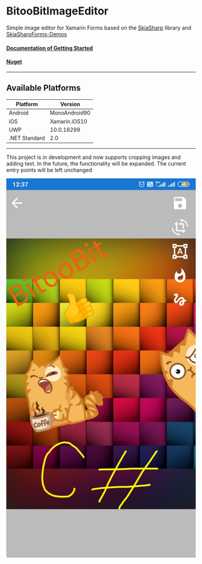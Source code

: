 # BitooBitImageEditor
Simple image editor for Xamarin Forms based on the [SkiaSharp](https://github.com/mono/SkiaSharp) library and [SkiaSharpForms-Demos](https://github.com/xamarin/xamarin-forms-samples/tree/master/SkiaSharpForms/Demos)

[<h4>Documentation of Getting Started</h4>](https://github.com/BitooBit/BitooBitImageEditor/wiki/Getting-Started)

[<h4>Nuget</h4>](https://www.nuget.org/packages/BitooBitImageEditor/)

<hr/>

 ## Available Platforms

| Platform | Version |
| --- | --- |
| Android | MonoAndroid90 |
| iOS | Xamarin.iOS10 |
| UWP | 10.0.16299 |
| .NET Standard | 2.0 |

<hr/>
This project is in development and now supports cropping images and adding text. In the future, the functionality will be expanded. The current entry points will be left unchanged


![Landing](https://raw.githubusercontent.com/BitooBit/BitooBitImageEditor/master/ImageEditor.jpeg)
